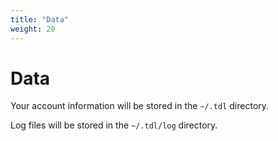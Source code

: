 ```yaml
---
title: "Data"
weight: 20
---
```


# Data

Your account information will be stored in the `~/.tdl` directory.

Log files will be stored in the `~/.tdl/log` directory.
